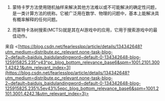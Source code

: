 
1. 蒙特卡罗方法使用随机抽样来解决其他方法难以或不可能解决的确定性问题，是一类计算方法的统称。它被广泛用在数学、物理的问题中，基本上能解决具有概率解释的任何问题。

2. 而蒙特卡洛树搜索(MCTS)就是其在AI游戏中的应用，它用于搜索游戏中的最佳动作。

来自 <[https://blog.csdn.net/fearlesslpp/article/details/134342648?utm_medium=distribute.pc_relevant.none-task-blog-2~default~baidujs_baidulandingword~default-0-134342648-blog-125915825.235^v43^pc_blog_bottom_relevance_base6&spm=1001.2101.3001.4242.1&utm_relevant_index=3](https://blog.csdn.net/fearlesslpp/article/details/134342648?utm_medium=distribute.pc_relevant.none-task-blog-2~default~baidujs_baidulandingword~default-0-134342648-blog-125915825.235%5ev43%5epc_blog_bottom_relevance_base6&spm=1001.2101.3001.4242.1&utm_relevant_index=3)>